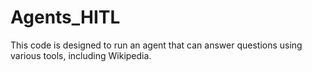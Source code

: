 # Agents_HITL
This code is designed to run an agent that can answer questions using various tools, including Wikipedia.
